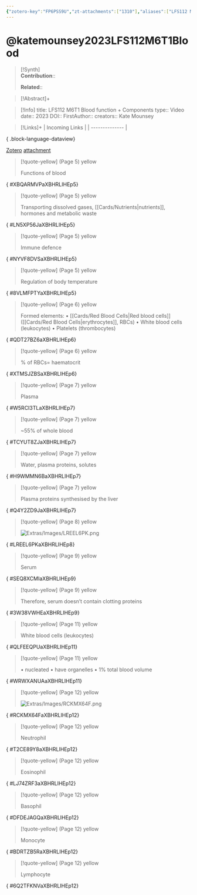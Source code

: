 ```yaml
---
{"zotero-key":"FP6PSS9U","zt-attachments":["1310"],"aliases":["LFS112 M6T1 Blood function + Components"],"keywords":null,"FirstAuthor":"[[ Kate Mounsey]]","tags":["source/video","Uni/LFS112"],"dg-publish":true,"permalink":"/sources/katemounsey2023-lfs-112-m6-t1-blood/","dgPassFrontmatter":true}
---
```


# @katemounsey2023LFS112M6T1Blood

>[!Synth]  
>**Contribution**::  
>  
>**Related**:: 
>  

> [!Abstract]+
> 

> [!Info]
> title: LFS112 M6T1 Blood function + Components
> type:: Video 
> date:: 2023
> DOI:: 
> FirstAuthor:: 
> creators:: Kate Mounsey

> [!Links]+
>  | Incoming Links |
> | -------------- |
> 
{ .block-language-dataview}


[Zotero](zotero://select/library/items/FP6PSS9U) [attachment](file:///Users/nathanmaxwell/Zotero/storage/XBHRLIHE/2023-LFS112M6T1Blood.pdf)

> [!quote-yellow] (Page 5) yellow
> 
> Functions of blood
>
{ #XBQARMVPaXBHRLIHEp5}


> [!quote-yellow] (Page 5) yellow
> 
> Transporting dissolved gases, [[Cards/Nutrients\|nutrients]], hormones and metabolic waste
>
{ #LN5XP56JaXBHRLIHEp5}


> [!quote-yellow] (Page 5) yellow
> 
> Immune defence
>
{ #NYVF8DVSaXBHRLIHEp5}


> [!quote-yellow] (Page 5) yellow
> 
> Regulation of body temperature
>
{ #8VLMFPTYaXBHRLIHEp5}


> [!quote-yellow] (Page 6) yellow
> 
> Formed elements: • [[Cards/Red Blood Cells\|Red blood cells]] ([[Cards/Red Blood Cells\|erythrocytes]], RBCs) • White blood cells (leukocytes) • Platelets (thrombocytes)
>
{ #QDT27BZ6aXBHRLIHEp6}


> [!quote-yellow] (Page 6) yellow
> 
> % of RBCs= haematocrit
>
{ #XTMSJZBSaXBHRLIHEp6}


> [!quote-yellow] (Page 7) yellow
> 
> Plasma
>
{ #W5RCI3TLaXBHRLIHEp7}


> [!quote-yellow] (Page 7) yellow
> 
> ~55% of whole blood
>
{ #TCYUT8ZJaXBHRLIHEp7}


> [!quote-yellow] (Page 7) yellow
> 
> Water, plasma proteins, solutes
>
{ #H9WMMN6BaXBHRLIHEp7}


> [!quote-yellow] (Page 7) yellow
> 
> Plasma proteins synthesised by the liver
>
{ #Q4Y2ZD9JaXBHRLIHEp7}


> [!quote-yellow] (Page 8) yellow
> 
> ![Extras/Images/LREEL6PK.png](/img/user/Extras/Images/LREEL6PK.png)
>
{ #LREEL6PKaXBHRLIHEp8}


> [!quote-yellow] (Page 9) yellow
> 
> Serum
>
{ #SEQ8XCMIaXBHRLIHEp9}


> [!quote-yellow] (Page 9) yellow
> 
> Therefore, serum doesn’t contain clotting proteins
>
{ #3W38VWHEaXBHRLIHEp9}


> [!quote-yellow] (Page 11) yellow
> 
> White blood cells (leukocytes)
>
{ #QLFEEQPUaXBHRLIHEp11}


> [!quote-yellow] (Page 11) yellow
> 
> • nucleated • have organelles • 1% total blood volume
>
{ #WRWXANUAaXBHRLIHEp11}


> [!quote-yellow] (Page 12) yellow
> 
> ![Extras/Images/RCKMX64F.png](/img/user/Extras/Images/RCKMX64F.png)
>
{ #RCKMX64FaXBHRLIHEp12}


> [!quote-yellow] (Page 12) yellow
> 
> Neutrophil
>
{ #T2CE89Y8aXBHRLIHEp12}


> [!quote-yellow] (Page 12) yellow
> 
> Eosinophil
>
{ #LJ74ZRF3aXBHRLIHEp12}


> [!quote-yellow] (Page 12) yellow
> 
> Basophil
>
{ #DFDEJAGQaXBHRLIHEp12}


> [!quote-yellow] (Page 12) yellow
> 
> Monocyte
>
{ #BDRTZB5RaXBHRLIHEp12}


> [!quote-yellow] (Page 12) yellow
> 
> Lymphocyte
>
{ #6Q2TFKNVaXBHRLIHEp12}



